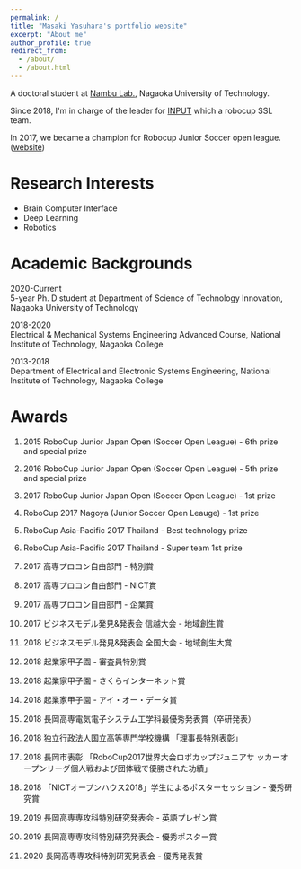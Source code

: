 ```yaml
---
permalink: /
title: "Masaki Yasuhara's portfolio website"
excerpt: "About me"
author_profile: true
redirect_from: 
  - /about/
  - /about.html
---
```


A doctoral student at [Nambu Lab.](https://gallery.nagaokaut.ac.jp/), Nagaoka University of Technology.

Since 2018, I'm in charge of the leader for [INPUT](https://input-ssl.dev/) which a robocup SSL team.

In 2017, we became a champion for Robocup Junior Soccer open league. ([website](http://rcjinput.blog.jp/))

# Research Interests
- Brain Computer Interface
- Deep Learning
- Robotics

# Academic Backgrounds
2020-Current  
5-year Ph. D student at Department of Science of Technology Innovation, Nagaoka University of Technology

2018-2020  
Electrical & Mechanical Systems Engineering Advanced Course, National Institute of Technology, Nagaoka College

2013-2018  
Department of Electrical and Electronic Systems Engineering, National Institute of Technology, Nagaoka College

# Awards

1. 2015 RoboCup Junior Japan Open (Soccer Open League) - 6th prize and special prize

1. 2016 RoboCup Junior Japan Open (Soccer Open League) - 5th prize and special prize

1. 2017 RoboCup Junior Japan Open (Soccer Open League) - 1st prize

1. RoboCup 2017 Nagoya (Junior Soccer Open Leauge) - 1st prize

1. RoboCup Asia-Pacific 2017 Thailand - Best technology prize

1. RoboCup Asia-Pacific 2017 Thailand - Super team 1st prize

1. 2017 高専プロコン自由部門 - 特別賞

1. 2017 高専プロコン自由部門 - NICT賞

1. 2017 高専プロコン自由部門 - 企業賞

1. 2017 ビジネスモデル発見&発表会 信越大会 - 地域創生賞

1. 2018 ビジネスモデル発見&発表会 全国大会 - 地域創生大賞

1. 2018 起業家甲子園 - 審査員特別賞

1. 2018 起業家甲子園 - さくらインターネット賞

1. 2018 起業家甲子園 - アイ・オー・データ賞

1. 2018 長岡高専電気電子システム工学科最優秀発表賞（卒研発表）

1. 2018 独立行政法人国立高等専門学校機構 「理事長特別表彰」

1. 2018 長岡市表彰 「RoboCup2017世界大会ロボカップジュニアサ ッカーオープンリーグ個人戦および団体戦で優勝された功績」

1. 2018 「NICTオープンハウス2018」学生によるポスターセッション - 優秀研究賞

1. 2019 長岡高専専攻科特別研究発表会 - 英語プレゼン賞

1. 2019 長岡高専専攻科特別研究発表会 - 優秀ポスター賞

1. 2020 長岡高専専攻科特別研究発表会 - 優秀発表賞

